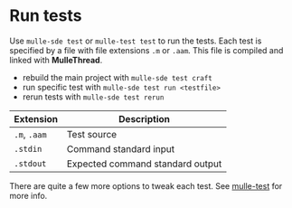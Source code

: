 # Run tests

Use `mulle-sde test` or `mulle-test test` to run the tests. Each test is
specified by a file with file extensions `.m` or `.aam`. This file
is compiled and linked with **MulleThread**.

* rebuild the main project with `mulle-sde test craft`
* run specific test with `mulle-sde test run <testfile>`
* rerun tests with `mulle-sde test rerun`

Extension    | Description
-------------|-------------------------
`.m`, `.aam` | Test source
`.stdin`     | Command standard input
`.stdout`    | Expected command standard output


There are quite a few more options to tweak each test. 
See [mulle-test](//github.com/mulle-sde/mulle-test) for more info.


<!--
extension : mulle-sde/objc-test-library-demo
directory : demo/all
template  : .../README.md
Suppress this comment with `export MULLE_SDE_GENERATE_FILE_COMMENTS=NO`
-->
